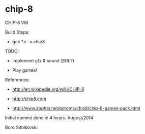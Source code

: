 chip-8
======

CHIP-8 VM

Build Steps:

- gcc *.c -o chip8



TODO:

- Implement gfx & sound (SDL?)

- Play games!



References:

- http://en.wikipedia.org/wiki/CHIP-8

- http://chip8.com

- http://www.zophar.net/pdroms/chip8/chip-8-games-pack.html



Initial commit done in 4 hours. August/2014

Boro Sitnikovski
